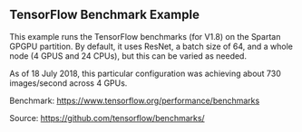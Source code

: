 ## TensorFlow Benchmark Example

This example runs the TensorFlow benchmarks (for V1.8) on the Spartan GPGPU partition. By default, it uses ResNet, a batch size of 64, and a whole node (4 GPUS and 24 CPUs), but this can be varied as needed.

As of 18 July 2018, this particular configuration was achieving about 730 images/second across 4 GPUs.

Benchmark: https://www.tensorflow.org/performance/benchmarks

Source: https://github.com/tensorflow/benchmarks/

